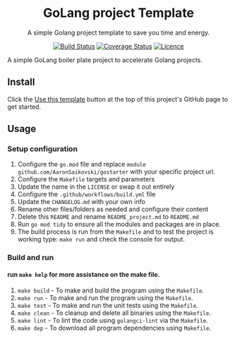 <div align="center">

# GoLang project Template

A simple Golang project template to save you time and energy.

[![Build Status](https://github.com/AaronSaikovski/gostarter/workflows/build/badge.svg)](https://github.com/AaronSaikovski/gostarter/actions)
[![Coverage Status](https://coveralls.io/repos/github/AaronSaikovski/gostarter/badge.svg?branch=main)](https://coveralls.io/github/AaronSaikovski/gostarter?branch=main)
[![Licence](https://img.shields.io/github/license/AaronSaikovski/gostarter)](LICENSE)

</div>
A simple GoLang boiler plate project to accelerate Golang projects.

## Install

Click the [Use this template](https://github.com/AaronSaikovski/gostarter/generate) button at the top of this project's GitHub page to get started.

## Usage

### Setup configuration

1. Configure the `go.mod` file and replace `module github.com/AaronSaikovski/gostarter` with your specific project url.
2. Configure the `Makefile` targets and parameters
3. Update the name in the `LICENSE` or swap it out entirely
4. Configure the `.github/workflows/build.yml` file
5. Update the `CHANGELOG.md` with your own info
6. Rename other files/folders as needed and configure their content
7. Delete this `README` and rename `README_project.md` to `README.md`
8. Run `go mod tidy` to ensure all the modules and packages are in place.
9. The build process is run from the `Makefile` and to test the project is working type: `make run` and check the console for output.

### Build and run

#### run `make help` for more assistance on the make file. ####

1. `make build` - To make and build the program using the `Makefile`.
2. `make run` - To make and run the program using the `Makefile`.
3. `make test` - To make and run the unit tests using the `Makefile`.
4. `make clean` - To cleanup and delete all binaries using the `Makefile`.
5. `make lint` - To lint the code using `golangci-lint` via the `Makefile`.
6. `make dep` - To download all program dependencies using `Makefile`.
